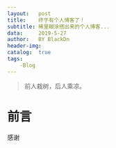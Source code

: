 ```yaml
---
layout:   post
title:    终于有个人博客了！
subtitle: 稀里糊涂搭出来的个人博客...
data:     2019-5-27
author:   BY BlackDn
header-img: 
catalog:  true
tags:
    -Blog
---
```


>前人栽树，后人乘凉。

# 前言
感谢
